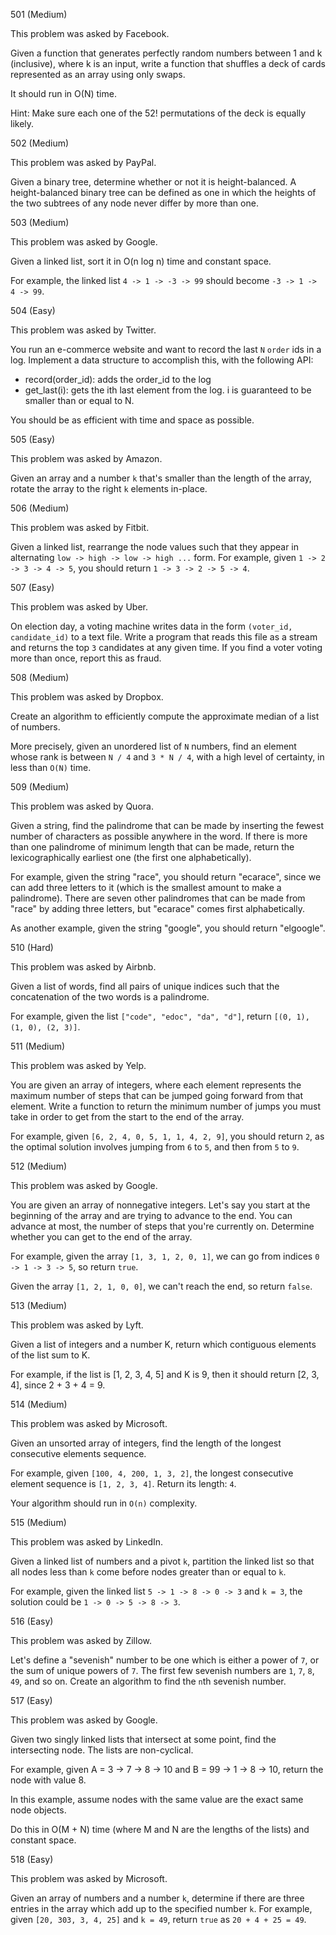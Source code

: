 501 (Medium)

This problem was asked by Facebook.

Given a function that generates perfectly random numbers between 1 and k (inclusive), where k is an input, write a function that shuffles a deck of cards represented as an array using only swaps.

It should run in O(N) time.

Hint: Make sure each one of the 52! permutations of the deck is equally likely.

502 (Medium)

This problem was asked by PayPal.

Given a binary tree, determine whether or not it is height-balanced. A height-balanced binary tree can be defined as one in which the heights of the two subtrees of any node never differ by more than one.

503 (Medium)

This problem was asked by Google.

Given a linked list, sort it in O(n log n) time and constant space.

For example, the linked list `4 -> 1 -> -3 -> 99` should become `-3 -> 1 -> 4 -> 99`.

504 (Easy)

This problem was asked by Twitter.

You run an e-commerce website and want to record the last `N` `order` ids in a log. Implement a data structure to accomplish this, with the following API:

- record(order_id): adds the order_id to the log
- get_last(i): gets the ith last element from the log. i is guaranteed to be smaller than or equal to N.

You should be as efficient with time and space as possible.

505 (Easy)

This problem was asked by Amazon.

Given an array and a number `k` that's smaller than the length of the array, rotate the array to the right `k` elements in-place.

506 (Medium)

This problem was asked by Fitbit.

Given a linked list, rearrange the node values such that they appear in alternating `low -> high -> low -> high ...` form. For example, given `1 -> 2 -> 3 -> 4 -> 5`, you should return `1 -> 3 -> 2 -> 5 -> 4`.

507 (Easy)

This problem was asked by Uber.

On election day, a voting machine writes data in the form `(voter_id, candidate_id)` to a text file. Write a program that reads this file as a stream and returns the top `3` candidates at any given time. If you find a voter voting more than once, report this as fraud.

508 (Medium)

This problem was asked by Dropbox.

Create an algorithm to efficiently compute the approximate median of a list of numbers.

More precisely, given an unordered list of `N` numbers, find an element whose rank is between `N / 4` and `3 * N / 4`, with a high level of certainty, in less than `O(N)` time.

509 (Medium)

This problem was asked by Quora.

Given a string, find the palindrome that can be made by inserting the fewest number of characters as possible anywhere in the word. If there is more than one palindrome of minimum length that can be made, return the lexicographically earliest one (the first one alphabetically).

For example, given the string "race", you should return "ecarace", since we can add three letters to it (which is the smallest amount to make a palindrome). There are seven other palindromes that can be made from "race" by adding three letters, but "ecarace" comes first alphabetically.

As another example, given the string "google", you should return "elgoogle".

510 (Hard)

This problem was asked by Airbnb.

Given a list of words, find all pairs of unique indices such that the concatenation of the two words is a palindrome.

For example, given the list `["code", "edoc", "da", "d"]`, return `[(0, 1), (1, 0), (2, 3)]`.

511 (Medium)

This problem was asked by Yelp.

You are given an array of integers, where each element represents the maximum number of steps that can be jumped going forward from that element. Write a function to return the minimum number of jumps you must take in order to get from the start to the end of the array.

For example, given `[6, 2, 4, 0, 5, 1, 1, 4, 2, 9]`, you should return `2`, as the optimal solution involves jumping from `6` to `5`, and then from `5` to `9`.

512 (Medium)

This problem was asked by Google.

You are given an array of nonnegative integers. Let's say you start at the beginning of the array and are trying to advance to the end. You can advance at most, the number of steps that you're currently on. Determine whether you can get to the end of the array.

For example, given the array `[1, 3, 1, 2, 0, 1]`, we can go from indices `0 -> 1 -> 3 -> 5`, so return `true`.

Given the array `[1, 2, 1, 0, 0]`, we can't reach the end, so return `false`.

513 (Medium)

This problem was asked by Lyft.

Given a list of integers and a number K, return which contiguous elements of the list sum to K.

For example, if the list is [1, 2, 3, 4, 5] and K is 9, then it should return [2, 3, 4], since 2 + 3 + 4 = 9.

514 (Medium)

This problem was asked by Microsoft.

Given an unsorted array of integers, find the length of the longest consecutive elements sequence.

For example, given `[100, 4, 200, 1, 3, 2]`, the longest consecutive element sequence is `[1, 2, 3, 4]`. Return its length: `4`.

Your algorithm should run in `O(n)` complexity.

515 (Medium)

This problem was asked by LinkedIn.

Given a linked list of numbers and a pivot `k`, partition the linked list so that all nodes less than `k` come before nodes greater than or equal to `k`.

For example, given the linked list `5 -> 1 -> 8 -> 0 -> 3` and `k = 3`, the solution could be `1 -> 0 -> 5 -> 8 -> 3`.

516 (Easy)

This problem was asked by Zillow.

Let's define a "sevenish" number to be one which is either a power of `7`, or the sum of unique powers of `7`. The first few sevenish numbers are `1`, `7`, `8`, `49`, and so on. Create an algorithm to find the `n`th sevenish number.

517 (Easy)

This problem was asked by Google.

Given two singly linked lists that intersect at some point, find the intersecting node. The lists are non-cyclical.

For example, given A = 3 -> 7 -> 8 -> 10 and B = 99 -> 1 -> 8 -> 10, return the node with value 8.

In this example, assume nodes with the same value are the exact same node objects.

Do this in O(M + N) time (where M and N are the lengths of the lists) and constant space.

518 (Easy)

This problem was asked by Microsoft.

Given an array of numbers and a number `k`, determine if there are three entries in the array which add up to the specified number `k`. For example, given `[20, 303, 3, 4, 25]` and `k = 49`, return `true` as `20 + 4 + 25 = 49`.